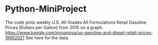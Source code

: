 # Python-MiniProject

The code plots weekly U.S. All Grades All Formulations Retail Gasoline Prices (Dollars per Gallon)
from 2015 on a graph.
https://www.kaggle.com/mruanova/us-gasoline-and-diesel-retail-prices-19952021
See here for the data.
